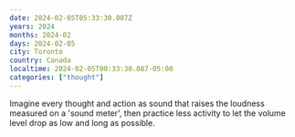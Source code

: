 ```yaml
---
date: 2024-02-05T05:33:30.087Z
years: 2024
months: 2024-02
days: 2024-02-05
city: Toronto
country: Canada
localtime: 2024-02-05T00:33:30.087-05:00
categories: ["thought"]
---
```

Imagine every thought and action as sound that raises the loudness measured on a 'sound meter', then practice less activity to let the volume level drop as low and long as possible.
